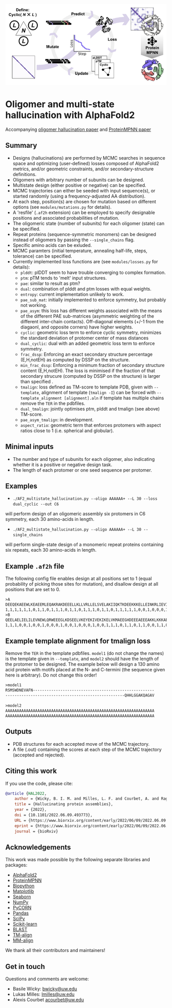 ![header](imgs/oligo_hallucination.png)

# Oligomer and multi-state hallucination with AlphaFold2

Accompanying [oligomer hallucination paper](https://www.biorxiv.org/content/10.1101/2022.06.09.493773v1) and [ProteinMPNN paper](https://www.biorxiv.org/content/10.1101/2022.06.03.494563v1)


## Summary

- Designs (hallucinations) are performed by MCMC searches in sequence space and optimizing (user-defined) losses composed of AlphaFold2 metrics, and/or geometric constraints, and/or secondary-structure definitions.
- Oligomers with arbitrary number of subunits can be designed.
- Multistate design (either positive or negative) can be specified.
- MCMC trajectories can either be seeded with input sequence(s), or started randomly (using a frequency-adjusted AA distribution).
- At each step, position(s) are chosen for mutation based on different options (see `modules/mutations.py` for details).
- A 'resfile' (`.af2h` extension) can be employed to specify designable positions and associated probabilities of mutation.
- The oligomeric state (number of subunits) for each oligomer (state) can be specified.
- Repeat proteins (sequence-symmetric monomers) can be designed instead of oligomers by passing the `--single_chains` flag. 
- Specific amino acids can be exluded.
- MCMC paramters (initial temperature, annealing half-life, steps, tolerance) can be specified.
- Currently implemented loss functions are (see `modules/losses.py` for details):
  - `plddt`: plDDT seem to have trouble converging to complex formation.
  - `ptm`: pTM tends to 'melt' input structures.
  - `pae`: similar to result as ptm?
  - `dual`: combination of plddt and ptm losses with equal weights.
  - `entropy`: current implementation unlikely to work.
  - `pae_sub_mat`: initially implemented to enforce symmetry, but probably not working.
  - `pae_asym`: this loss has different weights associated with the means of the different PAE sub-matrices (asymmetric weighting of the different inter-chain contacts). Off-diagonal elements (+/-1 from the diagaonl, and opposite corners) have higher weights.
  - `cyclic`: geometric loss term to enforce cyclic symmetry, minimizes the standard deviation of protomer center of mass distances
  - `dual_cyclic`: dual with an added geometric loss term to enforce symmetry. 
  - `frac_dssp`: Enforcing an exact secondary structure percentage (E,H,notEH) as computed by DSSP on the structure.
  - `min_frac_dssp`: Enforcing a minimum fraction of secondary structure content (E,H,notEH). The loss is minimised if the fraction of that secondary strucure (computed by DSSP on the structure) is larger than specified .
  - `tmalign`: loss defined as TM-score to template PDB, given with `--template`, alignment of template (`tmalign -I`) can be forced with `--template_alignment [alignment].aln` if template has multiple chains remove the `TER` in the pdbfiles.
  - `dual_tmalign`: jointly optimises ptm, plddt and tmalign (see above) TM-score.
  - `pae_asym_tmalign`: in development.
  - `aspect_ratio`: geometric term that enforces protomers with aspect ratios close to 1 (i.e. spherical and globular).  


## Minimal inputs

- The number and type of subunits for each oligomer, also indicating whether it is a positive or negative design task.
- The length of each protomer or one seed sequence per protomer.

## Examples

- `./AF2_multistate_hallucination.py --oligo AAAAAA+ --L 30 --loss dual_cyclic --out C6` 

will perform design of an oligomeric assembly six protomers in C6 symmetry, each 30 amino-acids in length.
- `./AF2_multistate_hallucination.py --oligo AAAAAA+ --L 30 --single_chains` 

will perform single-state design of a monomeric repeat proteins containing six repeats, each 30 amino-acids in length.

## Example `.af2h` file

The following config file enables design at all positions set to 1 (equal probability of picking those sites for mutation), and disallow design at all positions that are set to 0.
```
>A
DEEQEKAEEWLKEAEEMLEQAKRAKDEEELLKLLVRLLELSVELAKIIQKTKDEEKKKELLEINKRLIEVIKELLRRLK
1,1,1,1,1,1,0,1,1,0,1,1,1,0,1,1,0,1,1,1,0,1,1,0,1,1,1,1,1,0,0,1,0,0,0,1,0,0,1,0,0,1,1,0,0,1,0,0,1,1,0,1,1,1,1,1,1,1,1,0,1,1,0,0,1,1,0,1,1,0,0,1,1,0,1,1,0,0,1
>B
QEELAELIELILEVNEWLQRWEEEGLKDSEELVKEYEKIVEKIKELVKMAEEGHDEEEAEEEAKKLKKKAEEILREAEKG
1,1,1,0,0,1,0,0,1,0,0,0,1,0,0,1,0,0,0,1,0,0,1,1,1,0,1,1,0,1,1,0,0,1,1,0,1,1,0,0,1,0,0,1,1,0,0,1,0,0,1,1,1,1,1,1,1,1,0,1,1,1,1,1,1,0,1,1,1,0,1,1,0,1,1,1,0,1,1,0
```

## Example template alignment for tmalign loss

Remove the `TER` in the template pdbfiles. `model1` (do not change the names) is the template given in `--template`, and `model2` should have the length of the protomer to be designed. The example below will design a 130 amino acid protein with motifs placed at the N- and C-termini (the sequence given here is arbitrary). Do not change this order!

```
>model1
RSMSWDNEVAFN-----------------------------------------------------
----------------------------------------------------QHHLGGAKQAGAV

>model2
AAAAAAAAAAAAAAAAAAAAAAAAAAAAAAAAAAAAAAAAAAAAAAAAAAAAAAAAAAAAAAAAA
AAAAAAAAAAAAAAAAAAAAAAAAAAAAAAAAAAAAAAAAAAAAAAAAAAAAAAAAAAAAAAAAA
```

## Outputs

- PDB structures for each accepted move of the MCMC trajectory.
- A file (.out) containing the scores at each step of the MCMC trajectory (accepted and rejected).

## Citing this work

If you use the code, please cite:

```bibtex
@article {HAL2022,
    author = {Wicky, B. I. M. and Milles, L. F. and Courbet, A. and Ragotte, R. J. and Dauparas, J. and Kinfu, E. and Tipps, S. and Kibler, R. D. and Baek, M. and DiMaio, F. and Li, X. and Carter, L. and Kang, A. and Nguyen, H. and Bera, A. K. and Baker, D.},
	title = {Hallucinating protein assemblies},
	year = {2022},
	doi = {10.1101/2022.06.09.493773},
	URL = {https://www.biorxiv.org/content/early/2022/06/09/2022.06.09.493773},
	eprint = {https://www.biorxiv.org/content/early/2022/06/09/2022.06.09.493773.full.pdf},
	journal = {bioRxiv}
```

## Acknowledgements

This work was made possible by the following separate libraries and packages:

*   [AlphaFold2](https://github.com/deepmind/alphafold)
*   [ProteinMPNN](https://github.com/dauparas/ProteinMPNN)
*   [Biopython](https://biopython.org)
*   [Matplotlib](https://matplotlib.org/)
*   [Seaborn](https://seaborn.pydata.org/)
*   [NumPy](https://numpy.org)
*   [PyCORN](https://github.com/pyahmed/PyCORN)
*   [Pandas](https://pandas.pydata.org/)
*   [SciPy](https://scipy.org)
*   [Scikit-learn](https://scikit-learn.org/stable/)
*   [BLAST](https://blast.ncbi.nlm.nih.gov/Blast.cgi)
*   [TM-align](https://zhanggroup.org/TM-align/)
*   [MM-align](https://zhanggroup.org/MM-align/)

We thank all their contributors and maintainers!

## Get in touch

Questions and comments are welcome:

* Basile Wicky: [bwicky@uw.edu](mailto:bwicky@uw.edu)
* Lukas Milles: [lmilles@uw.edu](mailto:lmilles@uw.edu)
* Alexis Courbet [acourbet@uw.edu](mailto:acourbet@uw.edu)
